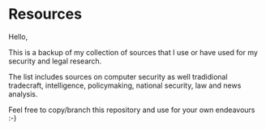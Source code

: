 # Resources

Hello,

This is a backup of my collection of sources that I use or have used for my security and legal research.

The list includes sources on computer security as well tradidional tradecraft, intelligence, policymaking, national security, law and news analysis.

Feel free to copy/branch this repository and use for your own endeavours :-)
